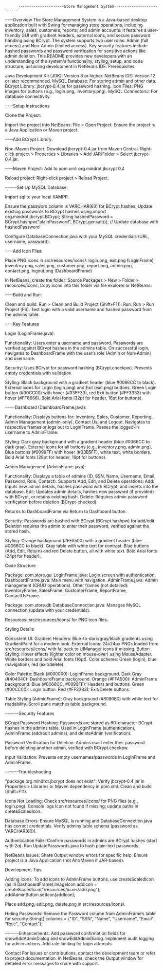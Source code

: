           ---------------------Store Management System--------------------------

----Overview
The Store Management System is a Java-based desktop application built with Swing for managing store operations, including inventory, sales, customers, reports, and admin accounts. It features a user-friendly GUI with gradient headers, external icons, and secure password handling using BCrypt. The system supports two user roles: Admin (full access) and Non-Admin (limited access). Key security features include hashed passwords and password verification for sensitive actions like admin deletion.
This README provides new developers with an understanding of the system's functionality, styling, setup, and code structure, assuming development in NetBeans IDE.
Prerequisites

Java Development Kit (JDK): Version 8 or higher.
NetBeans IDE: Version 12 or later recommended.
MySQL Database: For storing admin and other data.
BCrypt Library: jbcrypt-0.4.jar for password hashing.
Icon Files: PNG images for buttons (e.g., login.png, inventory.png).
MySQL Connector/J: For database connectivity.

----Setup Instructions

Clone the Project:

Import the project into NetBeans: File > Open Project.
Ensure the project is a Java Application or Maven project.


----Add BCrypt Library:

Non-Maven Project:
Download jbcrypt-0.4.jar from Maven Central.
Right-click project > Properties > Libraries > Add JAR/Folder > Select jbcrypt-0.4.jar.


----Maven Project:
Add to pom.xml:<dependency>
    <groupId>org.mindrot</groupId>
    <artifactId>jbcrypt</artifactId>
    <version>0.4</version>
</dependency>


Reload project: Right-click project > Reload Project.




------Set Up MySQL Database:

Import sql to your local XAMPP.

Ensure the password column is VARCHAR(60) for BCrypt hashes.
Update existing passwords to BCrypt hashes using:import org.mindrot.jbcrypt.BCrypt;
String hashedPassword = BCrypt.hashpw("plainPassword", BCrypt.gensalt());
// Update database with hashedPassword


Configure DatabaseConnection.java with your MySQL credentials (URL, username, password).


----Add Icon Files:

Place PNG icons in src/resources/icons/:
login.png, exit.png (LoginFrame)
inventory.png, sales.png, customer.png, report.png, admin.png, contact.png, logout.png (DashboardFrame)


In NetBeans, create the folder: Source Packages > New > Folder > resources/icons.
Copy icons into this folder via file explorer or NetBeans.


----Build and Run:

Clean and build: Run > Clean and Build Project (Shift+F11).
Run: Run > Run Project (F6).
Test login with a valid username and hashed password from the admins table.



----Key Features

Login (LoginFrame.java):

Functionality:
Users enter a username and password.
Passwords are verified against BCrypt hashes in the admins table.
On successful login, navigates to DashboardFrame with the user’s role (Admin or Non-Admin) and username.


Security:
Uses BCrypt for password hashing (BCrypt.checkpw).
Prevents empty credentials with validation.


Styling:
Black background with a gradient header (blue #0066CC to black).
External icons for Login (login.png) and Exit (exit.png) buttons.
Green Login button (#00CC00) with hover (#33FF33), red Exit button (#FF3333) with hover (#FF6666).
Bold Arial fonts (32pt for header, 16pt for buttons).




-----Dashboard (DashboardFrame.java):

Functionality:
Displays buttons for: Inventory, Sales, Customer, Reporting, Admin Management (admin-only), Contact Us, and Logout.
Navigates to respective frames or logs out to LoginFrame.
Passes the logged-in username to AdminFrame.


Styling:
Dark gray background with a gradient header (blue #0066CC to dark gray).
External icons for all buttons (e.g., inventory.png, admin.png).
Blue buttons (#0099FF) with hover (#33B5FF), white text, white borders.
Bold Arial fonts (28pt for header, 16pt for buttons).




Admin Management (AdminFrame.java):

Functionality:
Displays a table of admins (ID, SSN, Name, Username, Email, Password, Role, Contact).
Supports Add, Edit, and Delete operations:
Add: Inputs new admin details, hashes password with BCrypt, and inserts into the database.
Edit: Updates admin details, hashes new password (if provided) with BCrypt, or retains existing hash.
Delete: Requires admin password verification before deletion (BCrypt-checked).


Returns to DashboardFrame via Return to Dashboard button.


Security:
Passwords are hashed with BCrypt (BCrypt.hashpw) for add/edit.
Deletion requires the admin to enter their password, verified against the stored hash.


Styling:
Orange background (#FFA500) with a gradient header (blue #0066CC to black).
Gray table with white text for contrast.
Blue buttons (Add, Edit, Return) and red Delete button, all with white text.
Bold Arial fonts (24pt for header).





Code Structure

Package: com.store.gui
LoginFrame.java: Login screen with authentication.
DashboardFrame.java: Main menu with navigation.
AdminFrame.java: Admin management (CRUD operations).
Other frames (not detailed): InventoryFrame, SalesFrame, CustomerFrame, ReportFrame, ContactUsFrame.


Package: com.store.db
DatabaseConnection.java: Manages MySQL connection (update with your credentials).


Resources: src/resources/icons/ for PNG icon files.

Styling Details

Consistent UI:
Gradient Headers: Blue-to-dark/gray/black gradients using GradientPaint for a modern look.
External Icons: 24x24px PNGs loaded from src/resources/icons/ with fallback to UIManager icons if missing.
Button Styling:
Hover effects (lighter color on mouse-over) using MouseAdapter.
White borders and bold Arial fonts (16pt).
Color scheme: Green (login), blue (navigation), red (exit/delete).




Color Palette:
Black (#000000): LoginFrame background.
Dark Gray (#404040): DashboardFrame background.
Orange (#FFA500): AdminFrame background.
Blue (#0066CC, #0099FF): Headers and buttons.
Green (#00CC00): Login button.
Red (#FF3333): Exit/Delete buttons.


Table Styling (AdminFrame):
Gray background (#808080) with white text for readability.
Scroll pane matches table background.



-------Security Features

BCrypt Password Hashing:
Passwords are stored as 60-character BCrypt hashes in the admins table.
Used in LoginFrame (authentication), AdminFrame (add/edit admins), and deleteAdmin (verification).


Password Verification for Deletion:
Admins must enter their password before deleting another admin, verified with BCrypt.checkpw.


Input Validation:
Prevents empty usernames/passwords in LoginFrame and AdminFrame.



-------Troubleshooting

"package org.mindrot.jbcrypt does not exist":
Verify jbcrypt-0.4.jar in Properties > Libraries or Maven dependency in pom.xml.
Clean and build (Shift+F11).


Icons Not Loading:
Check src/resources/icons/ for PNG files (e.g., login.png).
Console logs Icon not found if missing; update paths in createScaledIcon.


Database Errors:
Ensure MySQL is running and DatabaseConnection.java has correct credentials.
Verify admins table schema (password as VARCHAR(60)).


Authentication Fails:
Confirm passwords in admins are BCrypt hashes (start with $2a$).
Run UpdatePasswords.java to hash plain-text passwords.


NetBeans Issues:
Share Output window errors for specific help.
Ensure project is a Java Application (not Ant/Maven if JAR-based).



Development Tips

Adding Icons:
To add icons to AdminFrame buttons, use createScaledIcon (as in DashboardFrame):ImageIcon addIcon = createScaledIcon("/resources/icons/add.png");
addAdminButton.setIcon(addIcon);


Place add.png, edit.png, delete.png in src/resources/icons/.


Hiding Passwords:
Remove the Password column from AdminFrame’s table for security:String[] columns = {"ID", "SSN", "Name", "Username", "Email", "Role", "Contact"};




-------Enhancements:
Add password confirmation fields for showAddAdminDialog and showEditAdminDialog.
Implement audit logging for admin actions.
Add rate limiting for login attempts.



Contact
For issues or contributions, contact the development team or refer to project documentation. In NetBeans, check the Output window for detailed error messages to share with support.
